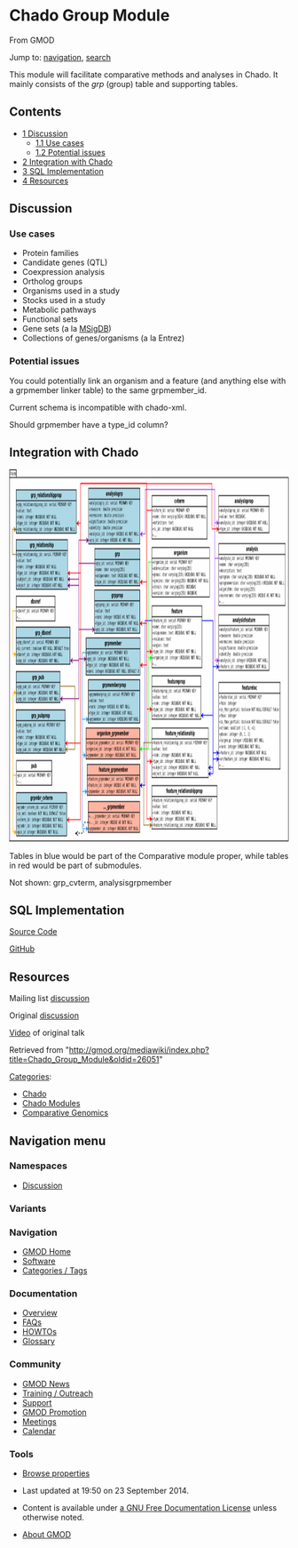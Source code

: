 <div id="mw-page-base" class="noprint">

</div>

<div id="mw-head-base" class="noprint">

</div>

<div id="content" class="mw-body" role="main">

<span id="top"></span>

<div id="mw-js-message" style="display:none;">

</div>



# <span dir="auto">Chado Group Module</span>

<div id="bodyContent">

<div id="siteSub">

From GMOD

</div>

<div id="contentSub">

</div>

<div id="jump-to-nav" class="mw-jump">

Jump to: [navigation](#mw-navigation), [search](#p-search)

</div>

<div id="mw-content-text" class="mw-content-ltr" lang="en" dir="ltr">

This module will facilitate comparative methods and analyses in Chado.
It mainly consists of the *grp* (group) table and supporting tables.

<div id="toc" class="toc">

<div id="toctitle">

## Contents

</div>

- [<span class="tocnumber">1</span>
  <span class="toctext">Discussion</span>](#Discussion)
  - [<span class="tocnumber">1.1</span> <span class="toctext">Use
    cases</span>](#Use_cases)
  - [<span class="tocnumber">1.2</span> <span class="toctext">Potential
    issues</span>](#Potential_issues)
- [<span class="tocnumber">2</span> <span class="toctext">Integration
  with Chado</span>](#Integration_with_Chado)
- [<span class="tocnumber">3</span> <span class="toctext">SQL
  Implementation</span>](#SQL_Implementation)
- [<span class="tocnumber">4</span>
  <span class="toctext">Resources</span>](#Resources)

</div>

## <span id="Discussion" class="mw-headline">Discussion</span>

### <span id="Use_cases" class="mw-headline">Use cases</span>

- Protein families
- Candidate genes (QTL)
- Coexpression analysis
- Ortholog groups
- Organisms used in a study
- Stocks used in a study
- Metabolic pathways
- Functional sets
- Gene sets (a la
  <a href="http://www.broadinstitute.org/gsea/msigdb/index.jsp"
  class="external text" rel="nofollow">MSigDB</a>)
- Collections of genes/organisms (a la Entrez)

### <span id="Potential_issues" class="mw-headline">Potential issues</span>

You could potentially link an organism and a feature (and anything else
with a grpmember linker table) to the same grpmember_id.

Current schema is incompatible with chado-xml.

Should grpmember have a type_id column?

## <span id="Integration_with_Chado" class="mw-headline">Integration with Chado</span>

<a href="File:ChadoComparativeModule.png" class="image"><img
src="../mediawiki/images/thumb/c/c9/ChadoComparativeModule.png/1200px-ChadoComparativeModule.png"
srcset="../mediawiki/images/c/c9/ChadoComparativeModule.png 1.5x, ../mediawiki/images/c/c9/ChadoComparativeModule.png 2x"
width="1200" height="670" alt="ChadoComparativeModule.png" /></a>

Tables in blue would be part of the Comparative module proper, while
tables in red would be part of submodules.

Not shown: grp_cvterm, analysisgrpmember

## <span id="SQL_Implementation" class="mw-headline">SQL Implementation</span>

<a href="../mediawiki/images/4/48/ChadoGroupModule.sql" class="internal"
title="ChadoGroupModule.sql">Source Code</a>

<a href="https://github.com/autochthe/Chado-group-module.git"
class="external text" rel="nofollow">GitHub</a>

## <span id="Resources" class="mw-headline">Resources</span>

Mailing list <a
href="http://generic-model-organism-system-database.450254.n5.nabble.com/Chado-Group-Module-td5712158.html"
class="external text" rel="nofollow">discussion</a>

Original <a
href="http://generic-model-organism-system-database.450254.n5.nabble.com/Chado-Comparative-Module-tp5712078.html"
class="external text" rel="nofollow">discussion</a>

<a href="http://youtu.be/Soam8O3g1jg" class="external text"
rel="nofollow">Video</a> of original talk

</div>

<div class="printfooter">

Retrieved from
"<http://gmod.org/mediawiki/index.php?title=Chado_Group_Module&oldid=26051>"

</div>

<div id="catlinks" class="catlinks">

<div id="mw-normal-catlinks" class="mw-normal-catlinks">

[Categories](Special:Categories "Special:Categories"):

- [Chado](Category%3AChado "Category%3AChado")
- [Chado Modules](Category%3AChado_Modules "Category%3AChado Modules")
- [Comparative
  Genomics](Category%3AComparative_Genomics "Category%3AComparative Genomics")

</div>

</div>

<div class="visualClear">

</div>

</div>

</div>

<div id="mw-navigation">

## Navigation menu

<div id="mw-head">



<div id="left-navigation">

<div id="p-namespaces" class="vectorTabs" role="navigation"
aria-labelledby="p-namespaces-label">

### Namespaces


- <span id="ca-talk"><a
  href="http://gmod.org/mediawiki/index.php?title=Talk:Chado_Group_Module&amp;action=edit&amp;redlink=1"
  accesskey="t"
  title="Discussion about the content page [t]">Discussion</a></span>

</div>

<div id="p-variants" class="vectorMenu emptyPortlet" role="navigation"
aria-labelledby="p-variants-label">

### 

### Variants[](#)

<div class="menu">

</div>

</div>

</div>





</div>

</div>

</div>

<div id="mw-panel">

<div id="p-logo" role="banner">

<a href="Main_Page"
style="background-image: url(../images/GMOD-cogs.png);"
title="Visit the main page"></a>

</div>

<div id="p-Navigation" class="portal" role="navigation"
aria-labelledby="p-Navigation-label">

### Navigation

<div class="body">

- <span id="n-GMOD-Home">[GMOD Home](Main_Page)</span>
- <span id="n-Software">[Software](GMOD_Components)</span>
- <span id="n-Categories-.2F-Tags">[Categories /
  Tags](Categories)</span>

</div>

</div>

<div id="p-Documentation" class="portal" role="navigation"
aria-labelledby="p-Documentation-label">

### Documentation

<div class="body">

- <span id="n-Overview">[Overview](Overview)</span>
- <span id="n-FAQs">[FAQs](Category%3AFAQ)</span>
- <span id="n-HOWTOs">[HOWTOs](Category%3AHOWTO)</span>
- <span id="n-Glossary">[Glossary](Glossary)</span>

</div>

</div>

<div id="p-Community" class="portal" role="navigation"
aria-labelledby="p-Community-label">

### Community

<div class="body">

- <span id="n-GMOD-News">[GMOD News](GMOD_News)</span>
- <span id="n-Training-.2F-Outreach">[Training /
  Outreach](Training_and_Outreach)</span>
- <span id="n-Support">[Support](Support)</span>
- <span id="n-GMOD-Promotion">[GMOD Promotion](GMOD_Promotion)</span>
- <span id="n-Meetings">[Meetings](Meetings)</span>
- <span id="n-Calendar">[Calendar](Calendar)</span>

</div>

</div>

<div id="p-tb" class="portal" role="navigation"
aria-labelledby="p-tb-label">

### Tools

<div class="body">


- <span id="t-smwbrowselink"><a href="Special%3ABrowse/Chado_Group_Module" rel="smw-browse">Browse
  properties</a></span>


</div>

</div>

</div>

</div>

<div id="footer" role="contentinfo">

- <span id="footer-info-lastmod">Last updated at 19:50 on 23 September
  2014.</span>
<!-- - <span id="footer-info-viewcount">60,076 page views.</span> -->
- <span id="footer-info-copyright">Content is available under
  <a href="http://www.gnu.org/licenses/fdl-1.3.html" class="external"
  rel="nofollow">a GNU Free Documentation License</a> unless otherwise
  noted.</span>

<!-- -->

- <span id="footer-places-about">[About
  GMOD](GMOD:About "GMOD:About")</span>

<!-- -->






</div>
